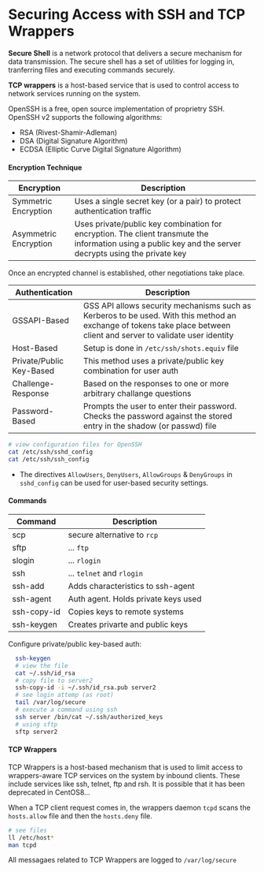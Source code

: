 # Securing Access with SSH and TCP Wrappers

**Secure Shell** is a network protocol that delivers a secure mechanism for data transmission. The secure shell has a set of utilities for logging in, tranferring files and executing commands securely. 

**TCP wrappers** is a host-based service that is used to control access to network services running on the system. 

OpenSSH is a free, open source implementation of proprietry SSH. OpenSSH v2 supports the following algorithms:
* RSA (Rivest-Shamir-Adleman)
* DSA (Digital Signature Algorithm)
* ECDSA (Elliptic Curve Digital Signature Algorithm)

#### Encryption Technique

|  Encryption | Description | 
| --- | --- | 
| Symmetric Encryption   | Uses a single secret key (or a pair) to protect authentication traffic | 
|  Asymmetric Encryption | Uses private/public key combination for encryption. The client transmute the information using a public key and the server decrypts using the private key | 

Once an encrypted channel is established, other negotiations take place. 

|  Authentication | Description | 
| --- | --- | 
|  GSSAPI-Based | GSS API allows security mechanisms such as Kerberos to be used. With this method an exchange of tokens take place between client and server to validate user identity  | 
| Host-Based | Setup is done in `/etc/ssh/shots.equiv` file | 
| Private/Public Key-Based | This method uses a private/public key combination for user auth |
| Challenge-Response| Based on the responses to one or more arbitrary challange questions |
| Password-Based | Prompts the user to enter their password. Checks the password against the stored entry in the shadow (or passwd) file | 

``` bash
# view configuration files for OpenSSH
cat /etc/ssh/sshd_config
cat /etc/ssh/ssh_config
```

* The directives `AllowUsers`, `DenyUsers`, `AllowGroups` & `DenyGroups` in `sshd_config` can be used for user-based security settings.

#### Commands 

| Command | Description | 
| --- | --- |
| scp |  secure alternative to `rcp`|
| sftp |   ... `ftp` |
| slogin |   ... `rlogin`  |
| ssh |  ... `telnet` and `rlogin` |
| ssh-add | Adds characteristics to ssh-agent |
| ssh-agent |  Auth agent. Holds private keys used |
| ssh-copy-id | Copies keys to remote systems  |
| ssh-keygen | Creates privarte and public keys |

Configure private/public key-based auth: 

```bash
  ssh-keygen
  # view the file
  cat ~/.ssh/id_rsa
  # copy file to server2
  ssh-copy-id -i ~/.ssh/id_rsa.pub server2
  # see login attemp (as root)
  tail /var/log/secure
  # execute a command using ssh
  ssh server /bin/cat ~/.ssh/authorized_keys
  # using sftp 
  sftp server2 
```

#### TCP Wrappers

TCP Wrappers is a host-based mechanism that is used to limit access to wrappers-aware TCP services on the system by inbound clients. These include services like ssh, telnet, ftp and rsh. It is possible that it has been deprecated in CentOS8...

When a TCP client request comes in, the wrappers daemon `tcpd` scans the `hosts.allow` file and then the `hosts.deny` file.

```bash
# see files 
ll /etc/host*
man tcpd
```

All messagaes related to TCP Wrappers are logged to `/var/log/secure`